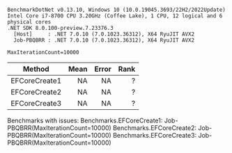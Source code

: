 ```

BenchmarkDotNet v0.13.10, Windows 10 (10.0.19045.3693/22H2/2022Update)
Intel Core i7-8700 CPU 3.20GHz (Coffee Lake), 1 CPU, 12 logical and 6 physical cores
.NET SDK 8.0.100-preview.7.23376.3
  [Host]     : .NET 7.0.10 (7.0.1023.36312), X64 RyuJIT AVX2
  Job-PBQBRR : .NET 7.0.10 (7.0.1023.36312), X64 RyuJIT AVX2

MaxIterationCount=10000  

```
| Method        | Mean | Error | Rank |
|-------------- |-----:|------:|-----:|
| EFCoreCreate1 |   NA |    NA |    ? |
| EFCoreCreate2 |   NA |    NA |    ? |
| EFCoreCreate3 |   NA |    NA |    ? |

Benchmarks with issues:
  Benchmarks.EFCoreCreate1: Job-PBQBRR(MaxIterationCount=10000)
  Benchmarks.EFCoreCreate2: Job-PBQBRR(MaxIterationCount=10000)
  Benchmarks.EFCoreCreate3: Job-PBQBRR(MaxIterationCount=10000)
